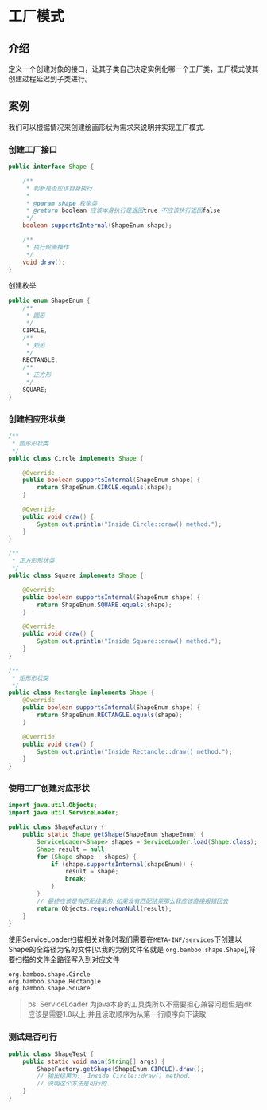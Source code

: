 # 工厂模式

## 介绍

定义一个创建对象的接口，让其子类自己决定实例化哪一个工厂类，工厂模式使其创建过程延迟到子类进行。

## 案例

我们可以根据情况来创建绘画形状为需求来说明并实现工厂模式.

### 创建工厂接口

```java
public interface Shape {

    /**
     * 判断是否应该自身执行
     *
     * @param shape 枚举类
     * @return boolean 应该本身执行是返回true 不应该执行返回false
     */
    boolean supportsInternal(ShapeEnum shape);

    /**
     * 执行绘画操作
     */
    void draw();
}
```

创建枚举

```java
public enum ShapeEnum {
    /**
     * 圆形
     */
    CIRCLE,
    /**
     * 矩形
     */
    RECTANGLE,
    /**
     * 正方形
     */
    SQUARE;
}
```

### 创建相应形状类

```java
/**
 * 圆形形状类
 */
public class Circle implements Shape {

    @Override
    public boolean supportsInternal(ShapeEnum shape) {
        return ShapeEnum.CIRCLE.equals(shape);
    }

    @Override
    public void draw() {
        System.out.println("Inside Circle::draw() method.");
    }
}
```

```java
/**
 * 正方形形状类
 */
public class Square implements Shape {

    @Override
    public boolean supportsInternal(ShapeEnum shape) {
        return ShapeEnum.SQUARE.equals(shape);
    }

    @Override
    public void draw() {
        System.out.println("Inside Square::draw() method.");
    }
}
```

```java
/**
 * 矩形形状类
 */
public class Rectangle implements Shape {
    @Override
    public boolean supportsInternal(ShapeEnum shape) {
        return ShapeEnum.RECTANGLE.equals(shape);
    }

    @Override
    public void draw() {
        System.out.println("Inside Rectangle::draw() method.");
    }
}
```

### 使用工厂创建对应形状

```java
import java.util.Objects;
import java.util.ServiceLoader;

public class ShapeFactory {
    public static Shape getShape(ShapeEnum shapeEnum) {
        ServiceLoader<Shape> shapes = ServiceLoader.load(Shape.class);
        Shape result = null;
        for (Shape shape : shapes) {
            if (shape.supportsInternal(shapeEnum)) {
                result = shape;
                break;
            }
        }
        // 最终应该是有匹配结果的,如果没有匹配结果那么我应该直接报错回去
        return Objects.requireNonNull(result);
    }
}

```

使用ServiceLoader扫描相关对象时我们需要在`META-INF/services`下创建以Shape的全路径为名的文件[以我的为例文件名就是 `org.bamboo.shape.Shape`],将要扫描的文件全路径写入到对应文件

```text
org.bamboo.shape.Circle
org.bamboo.shape.Rectangle
org.bamboo.shape.Square
```

> ps: ServiceLoader 为java本身的工具类所以不需要担心兼容问题但是jdk应该是需要1.8以上.并且读取顺序为从第一行顺序向下读取.

### 测试是否可行

```java
public class ShapeTest {
    public static void main(String[] args) {
        ShapeFactory.getShape(ShapeEnum.CIRCLE).draw();
        // 输出结果为:  Inside Circle::draw() method.
        // 说明这个方法是可行的.
    }
}
```
